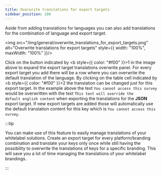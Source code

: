 ```yaml
---
title: Overwrite translations for export targets
sidebar_position: 100
---
```


Aside from adding translations for languages you can also add translations for the combination of language and export target.

<img src="/img/general/overwrite_translations_for_export_targets.png" alt="Overwrite translations for export targets" style={{ width: "100%", maxWidth: "100%" }}/>

Click on the button indicated by <b style={{ color: "#f00" }}>1</b> in the image above to expand the export target translations overwrite panel. For every export target you add there will be a row where you can overwrite the default translation of the language. By clicking on the table cell indicated by <b style={{ color: "#f00" }}>2</b> the translation can be changed just for this export target. In the example above the text <code>You cannot access this survey</code> would be overwritten with the text <code>This text will override the default english content</code> when exporting the translations for the <b>JSON</b> export target. If new export targets are added those will automatically use the default translation content for this key which is <code>You cannot access this survey</code>.

:::tip

You can make use of this feature to easily manage translations of your whitelabel solutions. Create an export target for every platform/branding combination and translate your keys only once while still having the possibility to overwrite the translations of keys for a specific branding. This will save you a lot of time managing the translations of your whitelabel brandings.

:::
